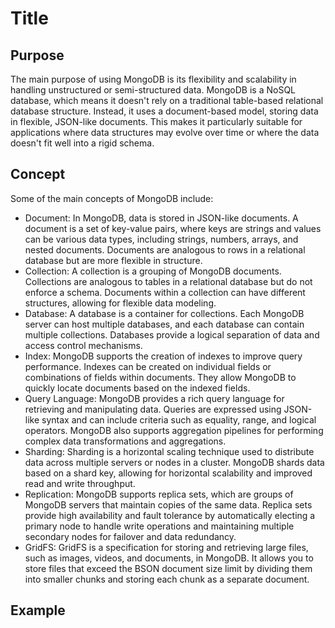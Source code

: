 # Title

## Purpose

The main purpose of using MongoDB is its flexibility and scalability in handling unstructured or semi-structured data. MongoDB is a NoSQL database, which means it doesn't rely on a traditional table-based relational database structure. Instead, it uses a document-based model, storing data in flexible, JSON-like documents. This makes it particularly suitable for applications where data structures may evolve over time or where the data doesn't fit well into a rigid schema.

## Concept

Some of the main concepts of MongoDB include:

* Document: In MongoDB, data is stored in JSON-like documents. A document is a set of key-value pairs, where keys are strings and values can be various data types, including strings, numbers, arrays, and nested documents. Documents are analogous to rows in a relational database but are more flexible in structure.
* Collection: A collection is a grouping of MongoDB documents. Collections are analogous to tables in a relational database but do not enforce a schema. Documents within a collection can have different structures, allowing for flexible data modeling.
* Database: A database is a container for collections. Each MongoDB server can host multiple databases, and each database can contain multiple collections. Databases provide a logical separation of data and access control mechanisms.
* Index: MongoDB supports the creation of indexes to improve query performance. Indexes can be created on individual fields or combinations of fields within documents. They allow MongoDB to quickly locate documents based on the indexed fields.
* Query Language: MongoDB provides a rich query language for retrieving and manipulating data. Queries are expressed using JSON-like syntax and can include criteria such as equality, range, and logical operators. MongoDB also supports aggregation pipelines for performing complex data transformations and aggregations.
* Sharding: Sharding is a horizontal scaling technique used to distribute data across multiple servers or nodes in a cluster. MongoDB shards data based on a shard key, allowing for horizontal scalability and improved read and write throughput.
* Replication: MongoDB supports replica sets, which are groups of MongoDB servers that maintain copies of the same data. Replica sets provide high availability and fault tolerance by automatically electing a primary node to handle write operations and maintaining multiple secondary nodes for failover and data redundancy.
* GridFS: GridFS is a specification for storing and retrieving large files, such as images, videos, and documents, in MongoDB. It allows you to store files that exceed the BSON document size limit by dividing them into smaller chunks and storing each chunk as a separate document.

## Example
